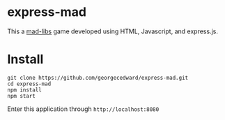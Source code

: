 # express-mad

This a [mad-libs](https://en.wikipedia.org/wiki/Mad_Libs) game developed using HTML, Javascript, and express.js.

# Install
```
git clone https://github.com/georgecedward/express-mad.git
cd express-mad
npm install
npm start
```
Enter this application through `http://localhost:8080`

